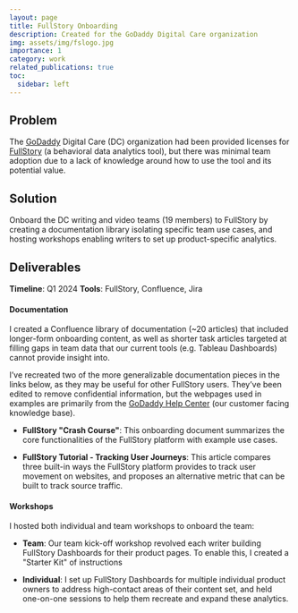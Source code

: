 ```yaml
---
layout: page
title: FullStory Onboarding
description: Created for the GoDaddy Digital Care organization
img: assets/img/fslogo.jpg
importance: 1
category: work
related_publications: true
toc:
  sidebar: left
---
```

## Problem
The [GoDaddy](https://www.godaddy.com/) Digital Care (DC) organization had been provided licenses for [FullStory](https://www.fullstory.com/) (a behavioral data analytics tool), but there was minimal team adoption due to a lack of knowledge around how to use the tool and its potential value.

## Solution
Onboard the DC writing and video teams (19 members) to FullStory by creating a documentation library isolating specific team use cases, and hosting workshops enabling writers to set up product-specific analytics.  

## Deliverables

<strong>Timeline</strong>: Q1 2024
<strong>Tools</strong>: FullStory, Confluence, Jira

#### Documentation
I created a Confluence library of documentation (~20 articles) that included longer-form onboarding content, as well as shorter task articles targeted at filling gaps in team data that our current tools (e.g. Tableau Dashboards) cannot provide insight into. 

I’ve recreated two of the more generalizable documentation pieces in the links below, as they may be useful for other FullStory users. They’ve been edited to remove confidential information, but the webpages used in examples are primarily from the [GoDaddy Help Center](https://www.godaddy.com/help) (our customer facing knowledge base). 

- <strong>FullStory "Crash Course"</strong>: This onboarding document summarizes the core functionalities of the FullStory platform with example use cases.

- <strong>FullStory Tutorial - Tracking User Journeys</strong>: This article compares three built-in ways the FullStory platform provides to track user movement on websites, and proposes an alternative metric that can be built to track source traffic. 

#### Workshops

I hosted both individual and team workshops to onboard the team:

-  <strong>Team</strong>: Our team kick-off workshop revolved each writer building FullStory Dashboards for their product pages. To enable this, I created a "Starter Kit" of instructions 

-  <strong>Individual</strong>: I set up FullStory Dashboards for multiple individual product owners to address high-contact areas of their content set, and held one-on-one sessions to help them recreate and expand these analytics. 